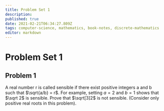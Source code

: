 ```yaml
---
title: Problem Set 1
description: 
published: true
date: 2021-02-21T06:34:27.809Z
tags: computer-science, mathematics, book-notes, discrete-mathematics
editor: markdown
---
```


# Problem Set 1

## Problem 1
A real number r is called sensible if there exist positive integers a and b such
that $\sqrt{a/b} = r$. For example, setting $a = 2$ and $b = 1$ shows that $\sqrt 2$ is sensible. Prove that $\sqrt[3]2$ is not sensible. (Consider only positive real roots in this problem).